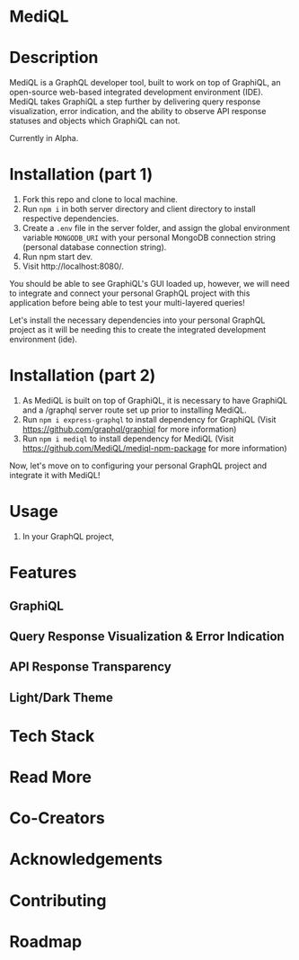 # MediQL

# Description
MediQL is a GraphQL developer tool, built to work on top of GraphiQL, an open-source web-based integrated development environment (IDE). MediQL takes GraphiQL a step further by delivering query response visualization, error indication, and the ability to observe API response statuses and objects which GraphiQL can not.

Currently in Alpha.

# Installation (part 1)
1. Fork this repo and clone to local machine.
2. Run `npm i` in both server directory and client directory to install respective dependencies.
3. Create a `.env` file in the server folder, and assign the global environment variable `MONGODB_URI` with your personal MongoDB connection string (personal database connection string).
3. Run npm start dev.
4. Visit http://localhost:8080/.

You should be able to see GraphiQL's GUI loaded up, however, we will need to integrate and connect your personal GraphQL project with this application before being able to test your multi-layered queries!

Let's install the necessary dependencies into your personal GraphQL project as it will be needing this to create the integrated development environment (ide).

# Installation (part 2)
1. As MediQL is built on top of GraphiQL, it is necessary to have GraphiQL and a /graphql server route set up prior to installing MediQL. 
2. Run `npm i express-graphql` to install dependency for GraphiQL (Visit https://github.com/graphql/graphiql for more information)
2. Run `npm i mediql` to install dependency for MediQL (Visit https://github.com/MediQL/mediql-npm-package for more information)

Now, let's move on to configuring your personal GraphQL project and integrate it with MediQL!

# Usage
1. In your GraphQL project, 


# Features
## GraphiQL

## Query Response Visualization & Error Indication

## API Response Transparency

## Light/Dark Theme

# Tech Stack

# Read More

# Co-Creators

# Acknowledgements

# Contributing

# Roadmap